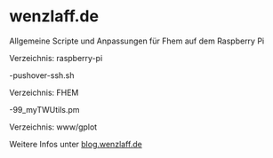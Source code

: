 wenzlaff.de
===========

Allgemeine Scripte und Anpassungen für Fhem auf dem Raspberry Pi

Verzeichnis: raspberry-pi

 -pushover-ssh.sh
 
Verzeichnis: FHEM

 -99_myTWUtils.pm 

Verzeichnis: www/gplot


Weitere Infos unter <a href="http://blog.wenzlaff.de">blog.wenzlaff.de</a>

